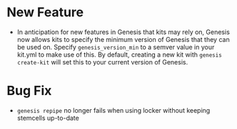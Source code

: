# New Feature

* In anticipation for new features in Genesis that kits may rely on, Genesis
  now allows kits to specify the minimum version of Genesis that they can be
  used on.  Specify `genesis_version_min` to a semver value in your kit.yml to
  make use of this.  By default, creating a new kit with `genesis create-kit`
  will set this to your current version of Genesis.

# Bug Fix

* `genesis repipe` no longer fails when using locker without keeping stemcells up-to-date
